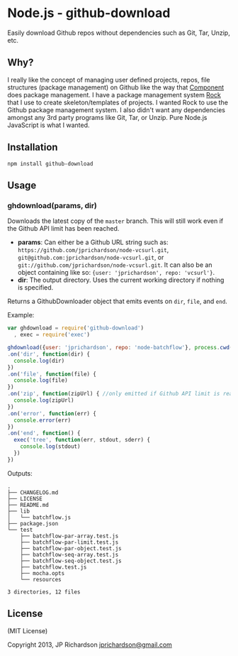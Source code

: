 Node.js - github-download
================

Easily download Github repos without dependencies such as Git, Tar, Unzip, etc.


Why?
----

I really like the concept of managing user defined projects, repos, file structures (package management) on Github like the way that [Component](https://github.com/component) does package management. I have a package management system [Rock](https://github.com/rocktemplates) that I use to create skeleton/templates of projects. I wanted Rock to use the Github package management system. I also didn't want any dependencies amongst any 3rd party programs like Git, Tar, or Unzip. Pure Node.js JavaScript is what I wanted.


Installation
------------

    npm install github-download



Usage
-----

### ghdownload(params, dir)

Downloads the latest copy of the `master` branch. This will still work even if the Github API limit has been reached.

- **params**: Can either be a Github URL string such as: `https://github.com/jprichardson/node-vcsurl.git`, `git@github.com:jprichardson/node-vcsurl.git`, or `git://github.com/jprichardson/node-vcsurl.git`. It can also be an object containing like so: `{user: 'jprichardson', repo: 'vcsurl'}`.
- **dir**: The output directory. Uses the current working directory if nothing is specified.

Returns a GithubDownloader object that emits events on `dir`, `file`, and `end`.

Example:

```javascript
var ghdownload = require('github-download')
  , exec = require('exec')

ghdownload({user: 'jprichardson', repo: 'node-batchflow'}, process.cwd())
.on('dir', function(dir) {
  console.log(dir)
})
.on('file', function(file) {
  console.log(file)
})
.on('zip', function(zipUrl) { //only emitted if Github API limit is reached and the zip file is downloaded
  console.log(zipUrl)
})
.on('error', function(err) {
  console.error(err)
})
.on('end', function() {
  exec('tree', function(err, stdout, sderr) {
    console.log(stdout)
  })
})
```

Outputs:

    .
    ├── CHANGELOG.md
    ├── LICENSE
    ├── README.md
    ├── lib
    │   └── batchflow.js
    ├── package.json
    └── test
        ├── batchflow-par-array.test.js
        ├── batchflow-par-limit.test.js
        ├── batchflow-par-object.test.js
        ├── batchflow-seq-array.test.js
        ├── batchflow-seq-object.test.js
        ├── batchflow.test.js
        ├── mocha.opts
        └── resources

    3 directories, 12 files



License
-------

(MIT License)

Copyright 2013, JP Richardson  <jprichardson@gmail.com>


